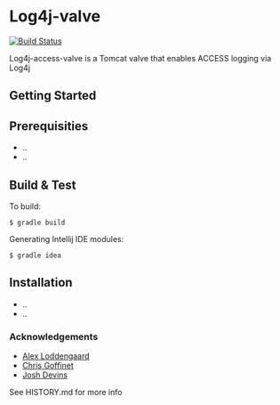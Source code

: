 Log4j-valve
======

[![Build Status](https://travis-ci.org/spotify/helios.svg?branch=master)](https://travis-ci.org/spotify/helios)

Log4j-access-valve is a Tomcat valve that enables ACCESS logging via Log4j

Getting Started
---------------

Prerequisities
--------------

* ..
* ..

Build & Test
------------

To build:

    $ gradle build

Generating Intellij IDE modules:

    $ gradle idea

Installation
-------------

* ..
* ..


### Acknowledgements 

* [Alex Loddengaard](http://github.com/alexlod/scribe-log4j-appender)
* [Chris Goffinet](http://github.com/lenn0x/Scribe-log4j-Appender)
* [Josh Devins](http://github.com/joshdevins/Scribe-log4j-Appender)

See HISTORY.md for more info
